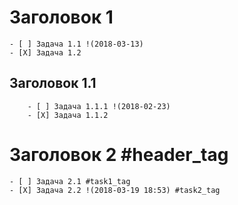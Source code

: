 # Заголовок 1
	- [ ] Задача 1.1 !(2018-03-13)
	- [X] Задача 1.2
## Заголовок 1.1
		- [ ] Задача 1.1.1 !(2018-02-23)
		- [X] Задача 1.1.2
# Заголовок 2 #header_tag
	- [ ] Задача 2.1 #task1_tag
	- [X] Задача 2.2 !(2018-03-19 18:53) #task2_tag

# 


